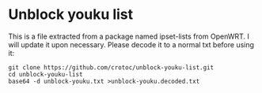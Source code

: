 # Unblock youku list

This is a file extracted from a package named ipset-lists from OpenWRT. I will update it upon necessary. Please decode it to a normal txt before using it:

	git clone https://github.com/crotoc/unblock-youku-list.git
	cd unblock-youku-list
	base64 -d unblock-youku.txt >unblock-youku.decoded.txt

